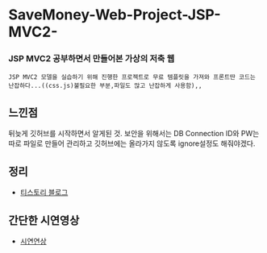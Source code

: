 # SaveMoney-Web-Project-JSP-MVC2-
### JSP MVC2 공부하면서 만들어본 가상의 저축 웹

    JSP MVC2 모델을 실습하기 위해 진행한 프로젝트로 무료 템플릿을 가져와 프론트딴 코드는 난잡하다...((css.js)불필요한 부분,파일도 많고 난잡하게 사용함),,

## 느낀점
뒤늦게 깃허브를 시작하면서 알게된 것. 보안을 위해서는 DB Connection ID와 PW는 따로 파일로 만들어 관리하고 깃허브에는 올라가지 않도록 ignore설정도 해줘야겠다.

## 정리
- [티스토리 블로그](https://studyingych.tistory.com/21)
## 간단한 시연영상
- [시연연상](https://play-tv.kakao.com/v/405624719)
